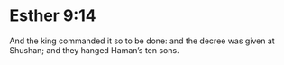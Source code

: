 # Esther 9:14

And the king commanded it so to be done: and the decree was given at Shushan; and they hanged Haman’s ten sons.